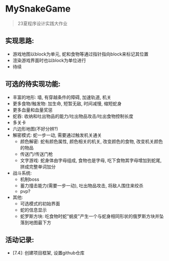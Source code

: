 # MySnakeGame

> 23夏程序设计实践大作业

## 实现思路: 

- 游戏地图以block为单元, 蛇和食物等通过指针指向block来标记其位置
- 渲染游戏界面时也以block为单位进行
- 待续

## 可选的待实现功能: 

- 丰富的地形: 墙, 有穿越条件的障碍, 加速轨道, 机关
- 更多食物/触发物: 加生命, 短暂无敌, 时间减慢, 缩短蛇身
- 更多血量和血量奖惩
- 蛇吞: 收纳和吐出物品的能力/吐出物品攻击/吐出食物控制长度
- 多关卡
- 六边形地图(不好分辨?)
- 解密模式: 蛇一步一动, 需要通过触发机关通关
  - 颜色解密: 蛇有颜色属性, 颜色相关的机关, 改变颜色的食物, 改变机关颜色的物品
  - 传送门/传送门枪
  - 文字游戏: 蛇身体由字母组成, 食物也是字母, 吃下食物其字母增加到蛇尾, 拼成完整单词加分
- 战斗系统:
  - 机制boss
  - 蓄力撞击能力(需要一步一动), 吐出物品攻击, 将敌人围住来绞杀
  - pvp?
- 其他:
  - 可选模式的初始界面
  - 蛇的信息显示
  - 蛇罗斯方块: 吃食物时蛇"蜕皮"产生一个与蛇身相同形状的俄罗斯方块并坠落到地图最下方

## 活动记录: 

- [7.4]: 创建项目框架, 设置github仓库
